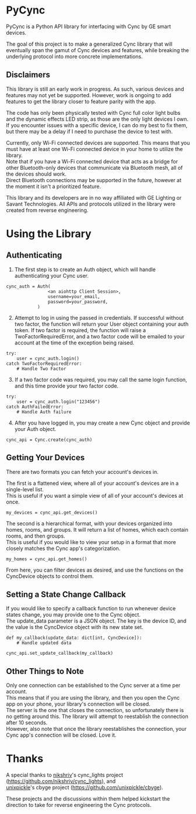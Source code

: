 # PyCync
PyCync is a Python API library for interfacing with Cync by GE smart devices.  

The goal of this project is to make a generalized Cync library that will eventually span the gamut of Cync devices and features, while breaking the underlying protocol into more concrete implementations.

## Disclaimers
This library is still an early work in progress. As such, various devices and features may not yet be supported. However, work is ongoing to add features to get the library closer to feature parity with the app.

The code has only been physically tested with Cync full color light bulbs and the dynamic effects LED strip, as those are the only light devices I own.  
If you encounter issues with a specific device, I can do my best to fix them, but there may be a delay if I need to purchase the device to test with.  

Currently, only Wi-Fi connected devices are supported. This means that you must have at least one Wi-Fi connected device in your home to utilize the library.  
Note that if you have a Wi-Fi connected device that acts as a bridge for other Bluetooth-only devices that communicate via Bluetooth mesh, all of the devices should work.  
Direct Bluetooth connections may be supported in the future, however at the moment it isn't a prioritized feature.

This library and its developers are in no way affiliated with GE Lighting or Savant Technologies. All APIs and protocols utilized in the library were created from reverse engineering.

# Using the Library
## Authenticating

1. The first step is to create an Auth object, which will handle authenticating your Cync user.
```
cync_auth = Auth(
                <an aiohttp Client Session>,
                username=your_email,
                password=your_password,
            )
```

2. Attempt to log in using the passed in credentials. If successful without two factor, the function will return your User object containing your auth token.
If two factor is required, the function will raise a TwoFactorRequiredError, and a two factor code will be emailed to your account at the time of the exception being raised.
```
try:
    user = cync_auth.login()
catch TwoFactorRequiredError:
    # Handle Two Factor
```

3. If a two factor code was required, you may call the same login function, and this time provide your two factor code.
```
try:
    user = cync_auth.login("123456")
catch AuthFailedError:
    # Handle Auth failure
```

4. After you have logged in, you may create a new Cync object and provide your Auth object.
```
cync_api = Cync.create(cync_auth)
```

## Getting Your Devices
There are two formats you can fetch your account's devices in.  

The first is a flattened view, where all of your account's devices are in a single-level list.  
This is useful if you want a simple view of all of your account's devices at once.
```
my_devices = cync_api.get_devices()
```

The second is a hierarchical format, with your devices organized into homes, rooms, and groups. It will return a list of homes, which each contain rooms, and then groups.  
This is useful if you would like to view your setup in a format that more closely matches the Cync app's categorization.
```
my_homes = cync_api.get_homes()
```
From here, you can filter devices as desired, and use the functions on the CyncDevice objects to control them.

## Setting a State Change Callback
If you would like to specify a callback function to run whenever device states change, you may provide one to the Cync object.  
The update_data parameter is a JSON object. The key is the device ID, and the value is the CyncDevice object with its new state set.
```
def my_callback(update_data: dict[int, CyncDevice]):
    # Handle updated data
    
cync_api.set_update_callback(my_callback)
```

## Other Things to Note
Only one connection can be established to the Cync server at a time per account.  
This means that if you are using the library, and then you open the Cync app on your phone, your library's connection will be closed.  
The server is the one that closes the connection, so unfortunately there is no getting around this. The library will attempt to reestablish the connection after 10 seconds.  
However, also note that once the library reestablishes the connection, your Cync app's connection will be closed. Love it.

# Thanks
A special thanks to [nikshriv](https://github.com/nikshriv)'s cync_lights project (https://github.com/nikshriv/cync_lights), and  
[unixpickle](https://github.com/unixpickle)'s cbyge project (https://github.com/unixpickle/cbyge).  

These projects and the discussions within them helped kickstart the direction to take for reverse engineering the Cync protocols.